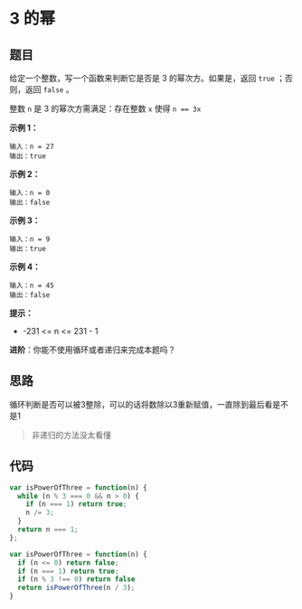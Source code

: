 # 3 的幂

## 题目

给定一个整数，写一个函数来判断它是否是 3 的幂次方。如果是，返回 `true` ；否则，返回 `false` 。

整数 `n` 是 3 的幂次方需满足：存在整数 `x` 使得 `n == 3x`

**示例 1：**

```
输入：n = 27
输出：true
```

**示例 2：**

```
输入：n = 0
输出：false
```

**示例 3：**

```
输入：n = 9
输出：true
```

**示例 4：**

```
输入：n = 45
输出：false
```

**提示：**

- -231 <= n <= 231 - 1
 

**进阶**：你能不使用循环或者递归来完成本题吗？

## 思路

循环判断是否可以被3整除，可以的话将数除以3重新赋值，一直除到最后看是不是1

> 非递归的方法没太看懂

## 代码

```js
var isPowerOfThree = function(n) {
  while (n % 3 === 0 && n > 0) {
    if (n === 1) return true;
    n /= 3;
  }
  return n === 1;
};

var isPowerOfThree = function(n) {
  if (n <= 0) return false;
  if (n === 1) return true;
  if (n % 3 !== 0) return false
  return isPowerOfThree(n / 3);
}

```
